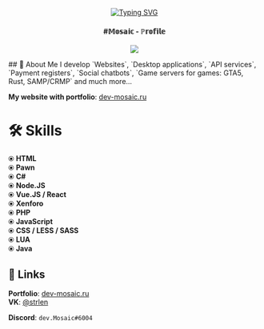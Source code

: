 <p align="center">
<a href="https://git.io/typing-svg"><img src="http://readme-typing-svg.herokuapp.com?font=Fira+Code&weight=600&pause=1000&color=F7DE33&center=true&vCenter=true&width=435&lines=Long+live%2C+lord+of+the+world!" alt="Typing SVG" /></a>
</p>
<h4 align="center">#𝕄𝕠𝕤𝕒𝕚𝕔 - ℙ𝕣𝕠𝕗𝕚𝕝𝕖</h4>
<p align="center"><img src="https://picabox.ru/pictures/2022/09/19/12/06/176243029.gif"></p>
## 🚀 About Me
I develop `Websites`, `Desktop applications`, `API services`, `Payment registers`, `Social chatbots`, `Game servers for games: GTA5, Rust, SAMP/CRMP` and much more...   

**My website with portfolio**: [dev-mosaic.ru](https://dev-mosaic.ru)


# 🛠 Skills
⦿ **HTML**  
⦿ **Pawn**  
⦿ **C#**  
⦿ **Node.JS**  
⦿ **Vue.JS / React**  
⦿ **Xenforo**  
⦿ **PHP**  
⦿ **JavaScript**  
⦿ **CSS / LESS / SASS**  
⦿ **LUA**  
⦿ **Java** 
## 🔗 Links
**Portfolio**: [dev-mosaic.ru](https://dev-mosaic.ru)  
**VK**: [@strlen](https://vk.com/strlen)  

**Discord**: `dev.Mosaic#6004`
